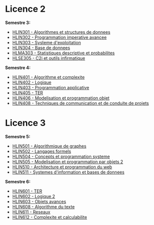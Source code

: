 # Licence 2

**Semestre 3:**

- [HLIN301 - Algorithmes et structures de donnees](../../tree/master/S3/HLIN301%20-%20Algorithmes%20et%20structures%20de%20donnees)
- [HLIN302 - Programmation imperative avancee](../../tree/master/S3/HLIN302%20-%20Programmation%20imperative%20avancee)
- [HLIN303 - Systeme d'exploitation](../../tree/master/S3/HLIN303%20-%20Systeme%20d'exploitation)
- [HLIN304 - Base de donnees](../../tree/master/S3/HLIN304%20-%20Base%20de%20donnees)
- [HLMA303 - Statistiques descriptive et probabilites](../../tree/master/S3/HLMA303%20-%20Statistiques%20descriptive%20et%20probabilites)
- [HLSE305 - C2i et outils infirmatique](../../tree/master/S3/HLSE305%20-%20C2i%20et%20outils%20infirmatique)

**Semestre 4:**

- [HLIN401 - Algorithme et complexite](../../tree/master/S4/HLIN401%20-%20Algorithme%20et%20complexite)
- [HLIN402 - Logique](../../tree/master/S4/HLIN402%20-%20Logique)
- [HLIN403 - Programmation applicative](../../tree/master/S4/HLIN403%20-%20Programmation%20applicative)
- [HLIN405 - TER](../../tree/master/S4/HLIN405%20-%20TER)
- [HLIN406 - Modelisation et programmation objet](../../tree/master/S4/HLIN406%20-%20Modelisation%20et%20programmation%20objet)
- [HLIN408 - Techniques de communication et de conduite de projets](../../tree/master/S4/HLIN408%20-%20Techniques%20de%20communication%20et%20de%20conduite%20de%20projets)

# Licence 3

**Semestre 5:**

- [HLIN501 - Algorithmique de graphes](../../tree/master/S5/HLIN501%20-%20Algorithmique%20de%20graphes)
- [HLIN502 - Langages formels](../../tree/master/S5/HLIN502%20-%20Langages%20formels)
- [HLIN504 - Concepts et programmation systeme](../../tree/master/S5/HLIN504%20-%20Concepts%20et%20programmation%20systeme)
- [HLIN505 - Modelisation et programmation par objets 2](../../tree/master/S5/HLIN505%20-%20Modelisation%20et%20programmation%20par%20objets%202)
- [HLIN510 - Architecture et programmation du web](../../tree/master/S5/HLIN510%20-%20Architecture%20et%20programmation%20du%20web)
- [HLIN511 - Systemes d'information et bases de donnees](../../tree/master/S5/HLIN511%20-%20Systemes%20d'information%20et%20bases%20de%20donnees)

**Semestre 6:**

- [HLIN601 - TER](../../tree/master/S6/HLIN601%20-%20TER)
- [HLIN602 - Logique 2](../../tree/master/S6/HLIN602%20-%20Logique%202)
- [HLIN603 - Objets avances](../../tree/master/S6/HLIN603%20-%20Objets%20avances)
- [HLIN608 - Algorithme du texte](../../tree/master/S6/HLIN608%20-%20Algorithme%20du%20texte)
- [HLIN611 - Reseaux](../../tree/master/S6/HLIN611%20-%20Reseaux)
- [HLIN612 - Complexite et calculabilite](../../tree/master/S6/HLIN612%20-%20Complexite%20et%20calculabilite)
